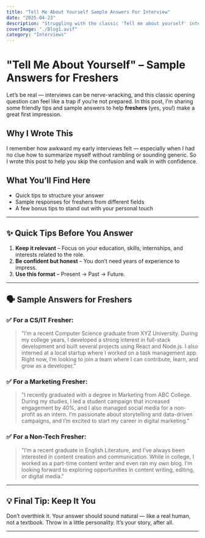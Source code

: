 ```yaml
---
title: "Tell Me About Yourself Sample Answers For Interview"
date: "2025-04-23"
description: "Struggling with the classic 'Tell me about yourself' interview question? This post shares practical tips and sample answers for freshers to help you shine!"
coverImage: "./Blog1.avif"
category: "Interviews"
---
```


# "Tell Me About Yourself" – Sample Answers for Freshers

Let’s be real — interviews can be nerve-wracking, and this classic opening question can feel like a trap if you’re not prepared. In this post, I’m sharing some friendly tips and sample answers to help **freshers** (yes, you!) make a great first impression.

## Why I Wrote This

I remember how awkward my early interviews felt — especially when I had no clue how to summarize myself without rambling or sounding generic. So I wrote this post to help you skip the confusion and walk in with confidence.

## What You’ll Find Here

- Quick tips to structure your answer
- Sample responses for freshers from different fields
- A few bonus tips to stand out with your personal touch

---

## ✨ Quick Tips Before You Answer

1. **Keep it relevant** – Focus on your education, skills, internships, and interests related to the role.
2. **Be confident but honest** – You don’t need years of experience to impress.
3. **Use this format** – Present → Past → Future.

---

## 🗣️ Sample Answers for Freshers

### ✅ For a CS/IT Fresher:

> "I’m a recent Computer Science graduate from XYZ University. During my college years, I developed a strong interest in full-stack development and built several projects using React and Node.js. I also interned at a local startup where I worked on a task management app. Right now, I’m looking to join a team where I can contribute, learn, and grow as a developer."

### ✅ For a Marketing Fresher:

> "I recently graduated with a degree in Marketing from ABC College. During my studies, I led a student campaign that increased engagement by 40%, and I also managed social media for a non-profit as an intern. I’m passionate about storytelling and data-driven campaigns, and I’m excited to start my career in digital marketing."

### ✅ For a Non-Tech Fresher:

> "I’m a recent graduate in English Literature, and I’ve always been interested in content creation and communication. While in college, I worked as a part-time content writer and even ran my own blog. I’m looking forward to exploring opportunities in content writing, editing, or digital media."

---

## 💡 Final Tip: Keep It You

Don’t overthink it. Your answer should sound natural — like a real human, not a textbook. Throw in a little personality. It’s your story, after all.

---
